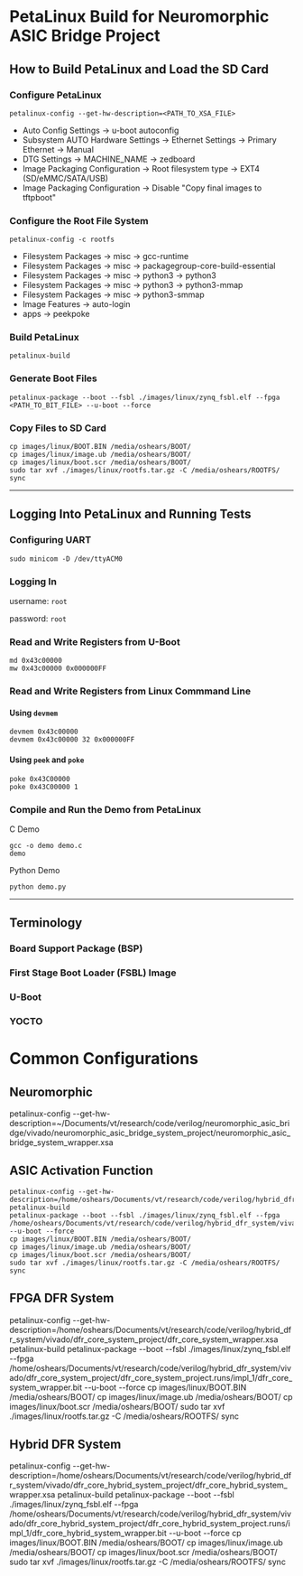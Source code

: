 # PetaLinux Build for Neuromorphic ASIC Bridge Project

## How to Build PetaLinux and Load the SD Card

### Configure PetaLinux
```
petalinux-config --get-hw-description=<PATH_TO_XSA_FILE>
```
- Auto Config Settings -> u-boot autoconfig
- Subsystem AUTO Hardware Settings -> Ethernet Settings -> Primary Ethernet -> Manual
- DTG Settings -> MACHINE_NAME -> zedboard
- Image Packaging Configuration -> Root filesystem type -> EXT4 (SD/eMMC/SATA/USB)
- Image Packaging Configuration -> Disable "Copy final images to tftpboot"

### Configure the Root File System
```
petalinux-config -c rootfs
```
- Filesystem Packages -> misc -> gcc-runtime
- Filesystem Packages -> misc -> packagegroup-core-build-essential
- Filesystem Packages -> misc -> python3 -> python3
- Filesystem Packages -> misc -> python3 -> python3-mmap
- Filesystem Packages -> misc -> python3-smmap
- Image Features -> auto-login
- apps -> peekpoke

### Build PetaLinux
```
petalinux-build
```
### Generate Boot Files
```
petalinux-package --boot --fsbl ./images/linux/zynq_fsbl.elf --fpga <PATH_TO_BIT_FILE> --u-boot --force
```
### Copy Files to SD Card
```
cp images/linux/BOOT.BIN /media/oshears/BOOT/
cp images/linux/image.ub /media/oshears/BOOT/
cp images/linux/boot.scr /media/oshears/BOOT/
sudo tar xvf ./images/linux/rootfs.tar.gz -C /media/oshears/ROOTFS/
sync
```

---



## Logging Into PetaLinux and Running Tests

### Configuring UART
```
sudo minicom -D /dev/ttyACM0
```

### Logging In
username: `root`

password: `root`

### Read and Write Registers from U-Boot
```
md 0x43c00000 
mw 0x43c00000 0x000000FF
```

### Read and Write Registers from Linux Commmand Line
#### Using `devmem`
```
devmem 0x43c00000
devmem 0x43c00000 32 0x000000FF
```
#### Using `peek` and `poke`
```
poke 0x43C00000
poke 0x43C00000 1
```

### Compile and Run the Demo from PetaLinux
C Demo
```
gcc -o demo demo.c
demo
```

Python Demo
```
python demo.py
```

---

## Terminology
### Board Support Package (BSP)
### First Stage Boot Loader (FSBL) Image
### U-Boot
### YOCTO



# Common Configurations

## Neuromorphic
petalinux-config --get-hw-description=~/Documents/vt/research/code/verilog/neuromorphic_asic_bridge/vivado/neuromorphic_asic_bridge_system_project/neuromorphic_asic_bridge_system_wrapper.xsa

## ASIC Activation Function
```
petalinux-config --get-hw-description=/home/oshears/Documents/vt/research/code/verilog/hybrid_dfr_system/vivado/asic_function_system_project/asic_function_system_wrapper.xsa
petalinux-build
petalinux-package --boot --fsbl ./images/linux/zynq_fsbl.elf --fpga /home/oshears/Documents/vt/research/code/verilog/hybrid_dfr_system/vivado/asic_function_system_project/asic_function_system_project.runs/impl_1/asic_function_system_wrapper.bit --u-boot --force
cp images/linux/BOOT.BIN /media/oshears/BOOT/
cp images/linux/image.ub /media/oshears/BOOT/
cp images/linux/boot.scr /media/oshears/BOOT/
sudo tar xvf ./images/linux/rootfs.tar.gz -C /media/oshears/ROOTFS/
sync
```

## FPGA DFR System
petalinux-config --get-hw-description=/home/oshears/Documents/vt/research/code/verilog/hybrid_dfr_system/vivado/dfr_core_system_project/dfr_core_system_wrapper.xsa
petalinux-build
petalinux-package --boot --fsbl ./images/linux/zynq_fsbl.elf --fpga /home/oshears/Documents/vt/research/code/verilog/hybrid_dfr_system/vivado/dfr_core_system_project/dfr_core_system_project.runs/impl_1/dfr_core_system_wrapper.bit --u-boot --force
cp images/linux/BOOT.BIN /media/oshears/BOOT/
cp images/linux/image.ub /media/oshears/BOOT/
cp images/linux/boot.scr /media/oshears/BOOT/
sudo tar xvf ./images/linux/rootfs.tar.gz -C /media/oshears/ROOTFS/
sync

## Hybrid DFR System
petalinux-config --get-hw-description=/home/oshears/Documents/vt/research/code/verilog/hybrid_dfr_system/vivado/dfr_core_hybrid_system_project/dfr_core_hybrid_system_wrapper.xsa
petalinux-build
petalinux-package --boot --fsbl ./images/linux/zynq_fsbl.elf --fpga /home/oshears/Documents/vt/research/code/verilog/hybrid_dfr_system/vivado/dfr_core_hybrid_system_project/dfr_core_hybrid_system_project.runs/impl_1/dfr_core_hybrid_system_wrapper.bit --u-boot --force
cp images/linux/BOOT.BIN /media/oshears/BOOT/
cp images/linux/image.ub /media/oshears/BOOT/
cp images/linux/boot.scr /media/oshears/BOOT/
sudo tar xvf ./images/linux/rootfs.tar.gz -C /media/oshears/ROOTFS/
sync